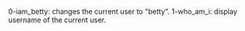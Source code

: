 0-iam_betty: changes the current user to "betty".
1-who_am_i: display username of the current user.
